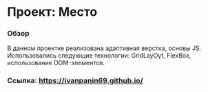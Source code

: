 # Проект: Место

### Обзор
В данном проектке реализована адаптивная верстка, основы JS.
Использовались следующие технологии: GridLayOyt, FlexBox, использование DOM-элементов.
### Ссылка: https://ivanpanin69.github.io/
